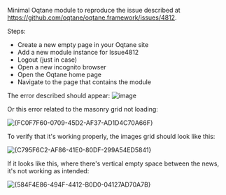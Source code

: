 Minimal Oqtane module to reproduce the issue described at https://github.com/oqtane/oqtane.framework/issues/4812.

Steps:
- Create a new empty page in your Oqtane site
- Add a new module instance for Issue4812
- Logout (just in case)
- Open a new incognito browser
- Open the Oqtane home page
- Navigate to the page that contains the module

The error described should appear:
![image](https://github.com/user-attachments/assets/3998cffe-ca67-415b-80b4-50bebc2a51e4)

Or this error related to the masonry grid not loading:

![{FC0F7F60-0709-45D2-AF37-AD1D4C70A66F}](https://github.com/user-attachments/assets/4bb97d3a-b4a3-4db9-9a3e-c0dd4e21176d)

To verify that it's working properly, the images grid should look like this:

![{C795F6C2-AF86-41E0-80DF-299A54ED5841}](https://github.com/user-attachments/assets/ae7958b4-ea12-4eb7-8d34-dd2f682e5957)

If it looks like this, where there's vertical empty space between the news, it's not working as intended:

![{584F4E86-494F-4412-B0D0-04127AD70A7B}](https://github.com/user-attachments/assets/dd465b27-b44d-462d-99d4-c6a35bbc7e15)
